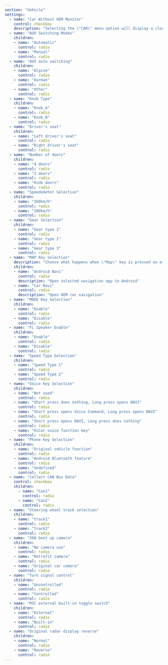 ```yaml
---
section: "Vehicle"
settings:
  - name: "Car Without OEM Monitor"
    control: checkbox
    description: "Selecting the \"CAR\" menu option will display a clock instead of OEM system"
  - name: "AUX Switching Modes"
    children:
    - name: "Automatic"
      control: radio
    - name: "Manual"
      control: radio
  - name: "AUX auto switching"
    children:
    - name: "Alpine"
      control: radio
    - name: "Harman"
      control: radio
    - name: "Other"
      control: radio
  - name: "Knob Type"
    children:
    - name: "Knob_A"
      control: radio
    - name: "Knob_B"
      control: radio
  - name: "Driver's seat"
    children:
    - name: "Left driver's seat"
      control: radio
    - name: "Right driver's seat"
      control: radio
  - name: "Number of doors"
    children:
    - name: "4 doors"
      control: radio
    - name: "2 doors"
      control: radio
    - name: "Hide doors"
      control: radio
  - name: "Speedometer Selection"
    children:
    - name: "260km/h"
      control: radio
    - name: "280km/h"
      control: radio
  - name: "Gear Selection"
    children:
    - name: "Gear type 1"
      control: radio
    - name: "Gear type 2"
      control: radio
    - name: "Gear type 3"
      control: radio
  - name: "MAP Key Selection"
    description: "Choose what happens when \"Map\" key is pressed on either iDrive controller or steering wheel"
    children:
    - name: "Android Navi"
      control: radio
      description: "Open selected navigation app in Android"
    - name: "Car Navi"
      control: radio
      description: "Open OEM car navigation"
  - name: "MODE Key Selection"
    children:
    - name: "Enable"
      control: radio
    - name: "Disable"
      control: radio
  - name: "FL Speaker Enable"
    children:
    - name: "Enable"
      control: radio
    - name: "Disable"
      control: radio
  - name: "Speed Type Selection"
    children:
    - name: "Speed Type 1"
      control: radio
    - name: "Speed Type 2"
      control: radio
  - name: "Voice Key Selection"
    children:
    - name: "Not used"
      control: radio
    - name: "Short press does nothing, Long press opens NAVI"
      control: radio
    - name: "Short press opens Voice Command, Long press opens NAVI"
      control: radio
    - name: "Short press opens NAVI, Long press does nothing"
      control: radio
    - name: "HiCar voice function key"
      control: radio
  - name: "Phone Key Selection"
    children:
    - name: "Original vehicle function"
      control: radio
    - name: "Android Bluetooth feature"
      control: radio
    - name: "Undefined"
      control: radio
  - name: "Collect CAN Bus Data"
    control: checkbox
    children:
      - name: "Can1"
        control: radio
      - name: "Can2"
        control: radio
  - name: "Steering wheel track selection"
    children:
    - name: "track1"
      control: radio
    - name: "track2"
      control: radio
  - name: "360 boot up camera"
    children:
    - name: "No camera use"
      control: radio
    - name: "Retrofit camera"
      control: radio
    - name: "Original car camera"
      control: radio
  - name: "Turn signal control"
    children:
    - name: "Uncontrolled"
      control: radio
    - name: "Controlled"
      control: radio
  - name: "MIC external built-in toggle switch"
    children:
    - name: "External"
      control: radio
    - name: "Built-in"
      control: radio
  - name: "Original radar display reverse"
    children:
    - name: "Normal"
      control: radio
    - name: "Reverse"
      control: radio
---
```

